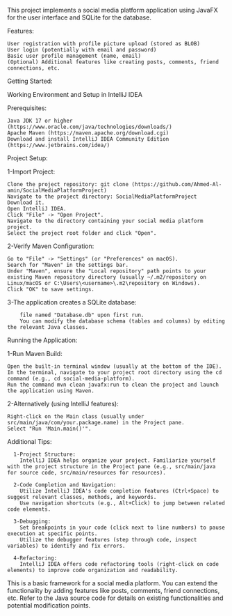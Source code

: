This project implements a social media platform application using JavaFX for the user interface and SQLite for the database.

Features:

    User registration with profile picture upload (stored as BLOB)
    User login (potentially with email and password)
    Basic user profile management (name, email)
    (Optional) Additional features like creating posts, comments, friend connections, etc.
    
Getting Started:

Working Environment and Setup in IntelliJ IDEA


Prerequisites:

    Java JDK 17 or higher (https://www.oracle.com/java/technologies/downloads/)
    Apache Maven (https://maven.apache.org/download.cgi)
    Download and install IntelliJ IDEA Community Edition (https://www.jetbrains.com/idea/)
    
Project Setup:

  1-Import Project:
  
    Clone the project repository: git clone (https://github.com/Ahmed-Al-amin/SocialMediaPlatformProject)
    Navigate to the project directory: SocialMediaPlatformProject
    Download it.
    Open IntelliJ IDEA.
    Click "File" -> "Open Project".
    Navigate to the directory containing your social media platform project.
    Select the project root folder and click "Open".
    
  2-Verify Maven Configuration:

    Go to "File" -> "Settings" (or "Preferences" on macOS).
    Search for "Maven" in the settings bar.
    Under "Maven", ensure the "Local repository" path points to your existing Maven repository directory (usually ~/.m2/repository on Linux/macOS or C:\Users\<username>\.m2\repository on Windows).
    Click "OK" to save settings.
    
 3-The application creates a SQLite database:

        file named "Database.db" upon first run.
        You can modify the database schema (tables and columns) by editing the relevant Java classes.

Running the Application:

  1-Run Maven Build:

    Open the built-in terminal window (usually at the bottom of the IDE).
    In the terminal, navigate to your project root directory using the cd command (e.g., cd social-media-platform).
    Run the command mvn clean javafx:run to clean the project and launch the application using Maven.
    
  2-Alternatively (using IntelliJ features):
    
    Right-click on the Main class (usually under src/main/java/com/your.package.name) in the Project pane.
    Select "Run 'Main.main()'".
    
Additional Tips:

      1-Project Structure:
        IntelliJ IDEA helps organize your project. Familiarize yourself with the project structure in the Project pane (e.g., src/main/java for source code, src/main/resources for resources).
      
      2-Code Completion and Navigation:
        Utilize IntelliJ IDEA's code completion features (Ctrl+Space) to suggest relevant classes, methods, and keywords.
        Use navigation shortcuts (e.g., Alt+Click) to jump between related code elements.
        
      3-Debugging:
        Set breakpoints in your code (click next to line numbers) to pause execution at specific points.
        Utilize the debugger features (step through code, inspect variables) to identify and fix errors.
        
      4-Refactoring:
        IntelliJ IDEA offers code refactoring tools (right-click on code elements) to improve code organization and readability.


This is a basic framework for a social media platform.
You can extend the functionality by adding features like posts, comments, friend connections, etc.
Refer to the Java source code for details on existing functionalities and potential modification points.



